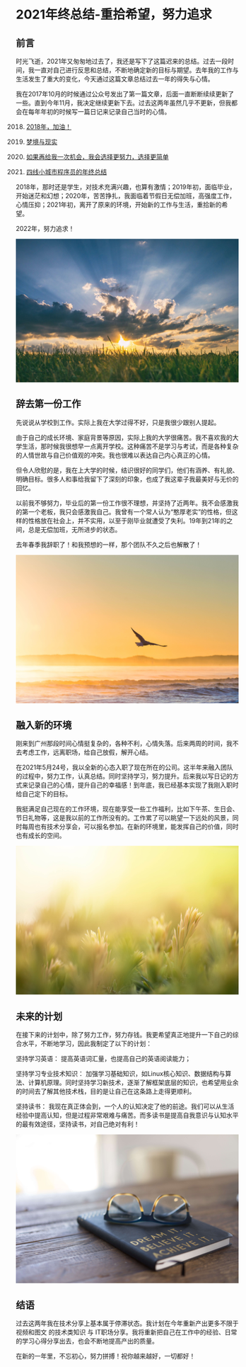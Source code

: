 # 2021年终总结-重拾希望，努力追求


## 前言

时光飞逝，2021年又匆匆地过去了，我还是写下了这篇迟来的总结。过去一段时间，我一直对自己进行反思和总结，不断地确定新的目标与期望。去年我的工作与生活发生了重大的变化，今天通过这篇文章总结过去一年的得失与心情。


我在2017年10月的时候通过公众号发出了第一篇文章，后面一直断断续续更新了一些。直到今年11月，我决定继续更新下去。过去这两年虽然几乎不更新，但我都会在每年年初的时候写一篇日记来记录自己当时的心情。


2018. [2018年，加油！](https://mp.weixin.qq.com/s?__biz=MzI4MDg3OTQyMA==&mid=2247483703&idx=1&sn=5925eb79bb90ff7263194862aa984ad1) 

2019. [梦境与现实](https://mp.weixin.qq.com/s?__biz=MzI4MDg3OTQyMA==&mid=2247483900&idx=1&sn=88c50426f6442b3f6b33e75ffca81ef7)

2020. [如果再给我一次机会，我会选择更努力，选择更简单](https://mp.weixin.qq.com/s?__biz=MzI4MDg3OTQyMA==&mid=2247484034&idx=1&sn=ce015273f21f47bbd983997c753e3e0b)

2021. [四线小城市程序员的年终总结](https://mp.weixin.qq.com/s?__biz=MzI4MDg3OTQyMA==&mid=2247484115&idx=1&sn=e0ab492ad02b5d646f2bcd424ef15547)



2018年，那时还是学生，对技术充满兴趣，也算有激情；2019年初，面临毕业，开始迷茫和幻想；2020年，苦苦挣扎，我面临着节假日无偿加班，高强度工作，心情压抑；2021年初，离开了原来的环境，开始新的工作与生活，重拾新的希望。


2022年，努力追求！

![summary-01.jpg](../img/summary2021-01.jpg)


## 辞去第一份工作

先说说从学校到工作。实际上我在大学过得不好，只是我很少跟别人提起。


由于自己的成长环境、家庭背景等原因，实际上我的大学很痛苦。我不喜欢我的大学生活，那时候我很想早一点离开学校。这种痛苦不是学习与考试，而是各种复杂的人情世故与自己价值观的冲突。我也很难以表达自己内心真正的心情。


但令人欣慰的是，我在上大学的时候，结识很好的同学们，他们有涵养、有礼貌、明确目标。很多人和事给我留下了深刻的印象，也成了我这辈子我最美好与无价的回忆。



以前我不够努力，毕业后的第一份工作很不理想，并坚持了近两年。我不会感激我的第一个老板，我只会感激我自己。我曾有一个常人认为“憨厚老实”的性格，但这样的性格放在社会上，并不实用，以至于刚毕业就遭受了失利。19年到21年的之间，总是无偿加班，无所进步的状态。


去年春季我辞职了！和我预想的一样，那个团队不久之后也解散了！

![summary-02.jpg](../img/summary2021-02.jpg)


## 融入新的环境


刚来到广州那段时间心情挺复杂的，各种不利，心情失落。后来两周的时间，我不去考虑工作，远离职场，给自己放假，解开心结。


在2021年5月24号，我以全新的心态入职了现在所在的公司。这半年来融入团队的过程中，努力工作，认真总结。同时坚持学习，努力提升。后来我以写日记的方式来记录自己的心情，提升自己的幸福感！到年底，我已经基本实现了我刚入职时给自己定下的目标。


我挺满足自己现在的工作环境，现在能享受一些工作福利，比如下午茶、生日会、节日礼物等，这是我以前的工作所没有的。工作累了可以眺望一下远处的风景，同时每周也有技术分享会，可以报名参加。在新的环境里，能发挥自己的价值，同时也有成长的空间。

![summary-03.jpg](../img/summary2021-03.jpg)


## 未来的计划

在接下来的计划中，除了努力工作，努力存钱。我更希望真正地提升一下自己的综合水平，不断地学习，因此我制定了以下的计划：


坚持学习英语：
提高英语词汇量，也提高自己的英语阅读能力；

坚持学习专业技术知识：
加强学习基础知识，如Linux核心知识、数据结构与算法、计算机原理。同时坚持学习新技术，逐渐了解框架底层的知识，也希望用业余的时间去了解其他技术栈，目的是让自己在这条路上走得更顺利。

坚持读书：
我现在真正体会到，一个人的认知决定了他的前途。我们可以从生活经验中提高认知，但是过程非常艰难与痛苦。而多读书是提高自我意识与认知水平的最有效途径，坚持读书，对自己绝对有利！

![summary-04.jpg](../img/summary2021-04.jpg)


## 结语

过去这两年我在技术分享上基本属于停滞状态。我计划在今年重新产出更多不限于 视频和图文 的技术类知识 与 IT职场分享。我将重新把自己在工作中的经验、日常的学习心得分享出去，也会不断地提高产出的质量。


在新的一年里，不忘初心，努力拼搏！祝你越来越好，一切都好！













